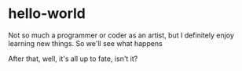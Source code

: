 hello-world
===========

Not so much a programmer or coder as an artist, but I definitely enjoy learning new things. So we'll see what happens

After that, well, it's all up to fate, isn't it?

